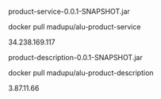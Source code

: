 product-service-0.0.1-SNAPSHOT.jar 


docker pull madupu/alu-product-service

34.238.169.117


product-description-0.0.1-SNAPSHOT.jar

docker pull madupu/alu-product-description

3.87.11.66
